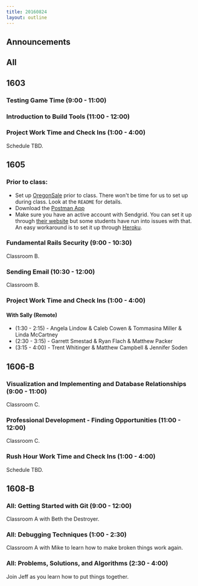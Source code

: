 ```yaml
---
title: 20160824
layout: outline
---
```


## Announcements

## All


## 1603

### Testing Game Time (9:00 - 11:00)

### Introduction to Build Tools (11:00 - 12:00)

### Project Work Time and Check Ins (1:00 - 4:00)

Schedule TBD.


## 1605

### Prior to class:

* Set up [OregonSale](https://github.com/turingschool-examples/store_engine) prior to class. There won't be time for us to set up during class. Look at the `README` for details.
* Download the [Postman App](https://www.getpostman.com/)
* Make sure you have an active account with Sendgrid. You can set it up through [their website](https://sendgrid.com/marketing/sendgrid-services) but some students have run into issues with that. An easy workaround is to set it up through [Heroku](https://devcenter.heroku.com/articles/sendgrid).

### Fundamental Rails Security (9:00 - 10:30)

Classroom B.

### Sending Email (10:30 - 12:00)

Classroom B.

### Project Work Time and Check Ins (1:00 - 4:00)

#### With Sally (Remote)

* (1:30 - 2:15)   - Angela Lindow & Caleb Cowen & Tommasina Miller & Linda McCartney
* (2:30 - 3:15)   - Garrett Smestad & Ryan Flach & Matthew Packer
* (3:15 - 4:00)   - Trent Whitinger & Matthew Campbell & Jennifer Soden

## 1606-B

### Visualization and Implementing and Database Relationships (9:00 - 11:00)

Classroom C.

### Professional Development - Finding Opportunities (11:00 - 12:00)

Classroom C.

### Rush Hour Work Time and Check Ins (1:00 - 4:00)

Schedule TBD.


## 1608-B

### All: Getting Started with Git (9:00 - 12:00)

Classroom A with Beth the Destroyer.

### All: Debugging Techniques (1:00 - 2:30)

Classroom A with Mike to learn how to make broken things work again.

### All: Problems, Solutions, and Algorithms (2:30 - 4:00)

Join Jeff as you learn how to put things together.
